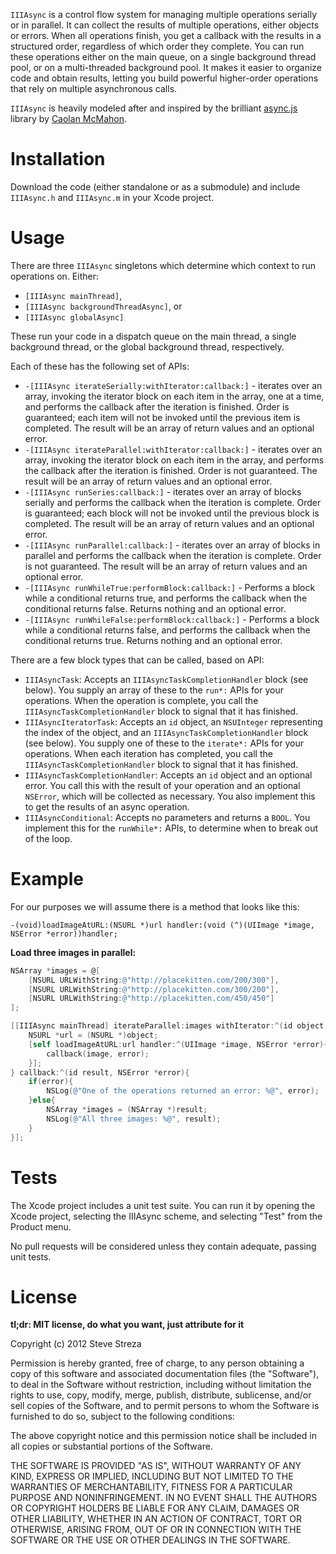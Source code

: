 `IIIAsync` is a control flow system for managing multiple operations serially or in parallel. It can collect the results of multiple operations, either objects or errors. When all operations finish, you get a callback with the results in a structured order, regardless of which order they complete. You can run these operations either on the main queue, on a single background thread pool, or on a multi-threaded background pool. It makes it easier to organize code and obtain results, letting you build powerful higher-order operations that rely on multiple asynchronous calls.

`IIIAsync` is heavily modeled after and inspired by the brilliant [async.js](https://github.com/caolan/async) library by [Caolan McMahon](https://github.com/caolan).

Installation
============

Download the code (either standalone or as a submodule) and include `IIIAsync.h` and `IIIAsync.m` in your Xcode project.

Usage
=====

There are three `IIIAsync` singletons which determine which context to run operations on. Either:

- `[IIIAsync mainThread]`,
- `[IIIAsync backgroundThreadAsync]`, or
- `[IIIAsync globalAsync]`

These run your code in a dispatch queue on the main thread, a single background thread, or the global background thread, respectively.

Each of these has the following set of APIs:

- `-[IIIAsync iterateSerially:withIterator:callback:]` - iterates over an array, invoking the iterator block on each item in the array, one at a time, and performs the callback after the iteration is finished. Order is guaranteed; each item will not be invoked until the previous item is completed. The result will be an array of return values and an optional error.
- `-[IIIAsync iterateParallel:withIterator:callback:]` - iterates over an array, invoking the iterator block on each item in the array, and performs the callback after the iteration is finished. Order is not guaranteed. The result will be an array of return values and an optional error.
- `-[IIIAsync runSeries:callback:]` - iterates over an array of blocks serially and performs the callback when the iteration is complete. Order is guaranteed; each block will not be invoked until the previous block is completed. The result will be an array of return values and an optional error.
- `-[IIIAsync runParallel:callback:]` - iterates over an array of blocks in parallel and performs the callback when the iteration is complete. Order is not guaranteed. The result will be an array of return values and an optional error.
- `-[IIIAsync runWhileTrue:performBlock:callback:]` - Performs a block while a conditional returns true, and performs the callback when the conditional returns false. Returns nothing and an optional error.
- `-[IIIAsync runWhileFalse:performBlock:callback:]` - Performs a block while a conditional returns false, and performs the callback when the conditional returns true. Returns nothing and an optional error.

There are a few block types that can be called, based on API:

- `IIIAsyncTask`: Accepts an `IIIAsyncTaskCompletionHandler` block (see below). You supply an array of these to the `run*:` APIs for your operations. When the operation is complete, you call the `IIIAsyncTaskCompletionHandler` block to signal that it has finished.
- `IIIAsyncIteratorTask`: Accepts an `id` object, an `NSUInteger` representing the index of the object, and an `IIIAsyncTaskCompletionHandler` block (see below). You supply one of these to the `iterate*:` APIs for your operations. When each iteration has completed, you call the `IIIAsyncTaskCompletionHandler` block to signal that it has finished.
- `IIIAsyncTaskCompletionHandler`: Accepts an `id` object and an optional error. You call this with the result of your operation and an optional `NSError`, which will be collected as necessary. You also implement this to get the results of an async operation.
- `IIIAsyncConditional`: Accepts no parameters and returns a `BOOL`. You implement this for the `runWhile*:` APIs, to determine when to break out of the loop.

Example
=======

For our purposes we will assume there is a method that looks like this:

`-(void)loadImageAtURL:(NSURL *)url handler:(void (^)(UIImage *image, NSError *error))handler;`

**Load three images in parallel:**

```objective-c
NSArray *images = @[
	[NSURL URLWithString:@"http://placekitten.com/200/300"],
	[NSURL URLWithString:@"http://placekitten.com/300/200"],
	[NSURL URLWithString:@"http://placekitten.com/450/450"]
];

[[IIIAsync mainThread] iterateParallel:images withIterator:^(id object, NSUInteger index, IIIAsyncTaskCompletionHandler callback){
	NSURL *url = (NSURL *)object;
	[self loadImageAtURL:url handler:^(UIImage *image, NSError *error){
		callback(image, error);
	}];
} callback:^(id result, NSError *error){
	if(error){
		NSLog(@"One of the operations returned an error: %@", error);
	}else{
		NSArray *images = (NSArray *)result;
		NSLog(@"All three images: %@", result);
	}
}];
```

Tests
=====

The Xcode project includes a unit test suite. You can run it by opening the Xcode project, selecting the IIIAsync scheme, and selecting "Test" from the Product menu.

No pull requests will be considered unless they contain adequate, passing unit tests.

License
=======

**tl;dr: MIT license, do what you want, just attribute for it**

Copyright (c) 2012 Steve Streza

Permission is hereby granted, free of charge, to any person obtaining a copy of this software and associated documentation files (the "Software"), to deal in the Software without restriction, including without limitation the rights to use, copy, modify, merge, publish, distribute, sublicense, and/or sell copies of the Software, and to permit persons to whom the Software is furnished to do so, subject to the following conditions:

The above copyright notice and this permission notice shall be included in all copies or substantial portions of the Software.

THE SOFTWARE IS PROVIDED "AS IS", WITHOUT WARRANTY OF ANY KIND, EXPRESS OR IMPLIED, INCLUDING BUT NOT LIMITED TO THE WARRANTIES OF MERCHANTABILITY, FITNESS FOR A PARTICULAR PURPOSE AND NONINFRINGEMENT. IN NO EVENT SHALL THE AUTHORS OR COPYRIGHT HOLDERS BE LIABLE FOR ANY CLAIM, DAMAGES OR OTHER LIABILITY, WHETHER IN AN ACTION OF CONTRACT, TORT OR OTHERWISE, ARISING FROM, OUT OF OR IN CONNECTION WITH THE SOFTWARE OR THE USE OR OTHER DEALINGS IN THE SOFTWARE.